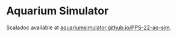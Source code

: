 # Aquarium Simulator
Scaladoc available at [aquariumsimulator.github.io/PPS-22-aq-sim](https://aquariumsimulator.github.io/PPS-22-aq-sim/).